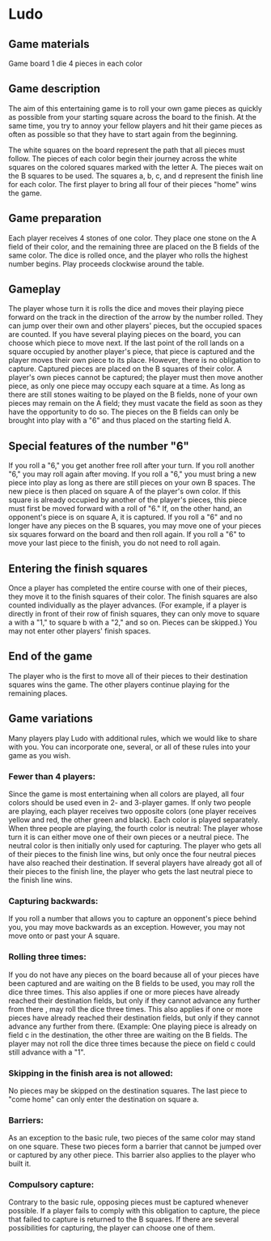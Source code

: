 # Ludo #

## Game materials ##
Game board
1 die
4 pieces in each color

## Game description ##
The aim of this entertaining game is to roll your own game pieces as quickly as possible from your
starting square across the board to the finish. At the same time, you try to annoy your fellow
players and hit their game pieces as often as possible so that they have to start again from the
beginning.

The white squares on the board represent the path that all pieces must follow. The pieces of each
color begin their journey across the white squares on the colored squares marked with the letter
A. The pieces wait on the B squares to be used. The squares a, b, c, and d represent the finish
line for each color. The first player to bring all four of their pieces "home" wins the game.

## Game preparation ##
Each player receives 4 stones of one color. They place one stone on the A field of their color, and the remaining three are placed on the B fields of the same color. The dice is rolled once, and the player who rolls the highest number begins. Play proceeds clockwise around the table.

## Gameplay ##
The player whose turn it is rolls the dice and moves their playing piece forward on the track in the direction of the arrow by the number rolled. They can jump over their own and other players' pieces, but the occupied spaces are counted.
If you have several playing pieces on the board, you can choose which piece to move next.
If the last point of the roll lands on a square occupied by another player's piece, that piece
is captured and the player moves their own piece to its place. However, there is no obligation
to capture. Captured pieces are placed on the B squares of their color. A player's own pieces
cannot be captured; the player must then move another piece, as only one piece may occupy each
square at a time.
As long as there are still stones waiting to be played on the B fields, none of your own pieces
may remain on the A field; they must vacate the field as soon as they have the opportunity to do
so.
The pieces on the B fields can only be brought into play with a "6" and thus placed on the
starting field A.

## Special features of the number "6" ##
If you roll a "6," you get another free roll after your turn. If you roll another "6," you may
roll again after moving.
If you roll a "6," you must bring a new piece into play as long as there are still pieces on your
own B spaces.
The new piece is then placed on square A of the player's own color. If this square is already
occupied by another of the player's pieces, this piece must first be moved forward with a roll of
"6." If, on the other hand, an opponent's piece is on square A, it is captured.
If you roll a "6" and no longer have any pieces on the B squares, you may move one of your
pieces six squares forward on the board and then roll again. If you roll a "6" to move your last
piece to the finish, you do not need to roll again.

## Entering the finish squares ##
Once a player has completed the entire course with one of their pieces, they move it to the
finish squares of their color. The finish squares are also counted individually as the player
advances. (For example, if a player is directly in front of their row of finish squares, they can
only move to square a with a "1," to square b with a "2," and so on. Pieces can be skipped.)
You may not enter other players' finish spaces.

## End of the game ##
The player who is the first to move all of their pieces to their destination squares wins the
game. The other players continue playing for the remaining places.

## Game variations ##
Many players play Ludo with additional rules, which we would like to share with you. You can
incorporate one, several, or all of these rules into your game as you wish.

### Fewer than 4 players: ###
Since the game is most entertaining when all colors are played, all four colors should be used
even in 2- and 3-player games.
If only two people are playing, each player receives two opposite colors (one player receives
yellow and red, the other green and black). Each color is played separately.
When three people are playing, the fourth color is neutral:
The player whose turn it is can either move one of their own pieces or a neutral piece. The
neutral color is then initially only used for capturing. The player who gets all of their pieces
to the finish line wins, but only once the four neutral pieces have also reached their
destination. If several players have already got all of their pieces to the finish line, the
player who gets the last neutral piece to the finish line wins.

### Capturing backwards: ###
If you roll a number that allows you to capture an opponent's piece behind you, you may move
backwards as an exception. However, you may not move onto or past your A square.

### Rolling three times: ###
If you do not have any pieces on the board because all of your pieces have been captured and are
waiting on the B fields to be used, you may roll the dice three times. This also applies if one or
more pieces have already reached their destination fields, but only if they cannot advance any
further from there
, may roll the dice three times. This also applies if one or more pieces have already reached
their destination fields, but only if they cannot advance any further from there. (Example: One
playing piece is already on field c in the destination, the other three are waiting on the B
fields. The player may not roll the dice three times because the piece on field c could still
advance with a
"1".

### Skipping in the finish area is not allowed: ###
No pieces may be skipped on the destination squares. The last piece to "come home" can only enter
the destination on square a.

### Barriers: ###
As an exception to the basic rule, two pieces of the same color may stand on one square. These
two pieces form a barrier that cannot be jumped over or captured by any other piece. This
barrier also applies to the player who built it.

### Compulsory capture: ###
Contrary to the basic rule, opposing pieces must be captured whenever possible. If a player
fails to comply with this obligation to capture, the piece that failed to capture is returned to
the B squares. If there are several possibilities for capturing, the player can choose one of
them.
